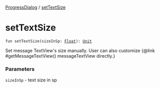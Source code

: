 [ProgressDialog](index.md) / [setTextSize](./set-text-size.md)

# setTextSize

`fun setTextSize(sizeInSp: `[`Float`](https://kotlinlang.org/api/latest/jvm/stdlib/kotlin/-float/index.html)`): `[`Unit`](https://kotlinlang.org/api/latest/jvm/stdlib/kotlin/-unit/index.html)

Set message TextView's size manually.
User can also customize {@link #getMessageTextView() messageTextView directly.}

### Parameters

`sizeInSp` - text size in sp
